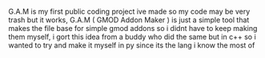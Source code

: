 G.A.M is my first public coding project ive made so my code may be very trash but it works, G.A.M ( GMOD Addon Maker ) is just a simple tool that makes the file base for simple gmod addons so i didnt have to keep making them myself, i gort this idea from a buddy who did the same but in c++ so i wanted to  try and make it myself in py since its the lang i know the most of
